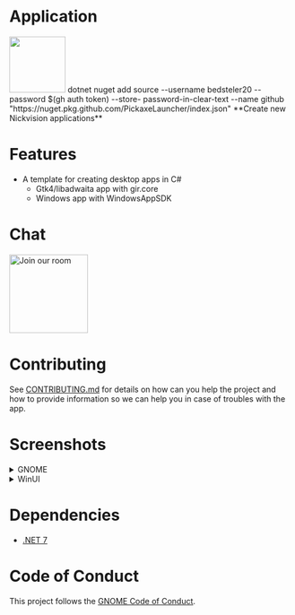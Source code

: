 # Application
<img src="Pickaxe.Shared/Resources/dev.bedsteler20.Pickaxe.png" width="100" height="100"/>
dotnet nuget add source --username bedsteler20 --password $(gh auth token) --store-
password-in-clear-text --name github "https://nuget.pkg.github.com/PickaxeLauncher/index.json"
 **Create new Nickvision applications**

# Features
- A template for creating desktop apps in C#
    - Gtk4/libadwaita app with gir.core
    - Windows app with WindowsAppSDK

# Chat
<a href='https://matrix.to/#/#nickvision:matrix.org'><img width='140' alt='Join our room' src='https://user-images.githubusercontent.com/17648453/196094077-c896527d-af6d-4b43-a5d8-e34a00ffd8f6.png'/></a>

# Contributing

See [CONTRIBUTING.md](CONTRIBUTING.md) for details on how can you help the project and how to provide information so we can help you in case of troubles with the app.


# Screenshots

<details>
 <summary>GNOME</summary>

 ![GNOMELight](Pickaxe/Screenshots/Light.png)
 ![GNOMEDark](Pickaxe/Screenshots/Dark.png)
</details>

<details>
 <summary>WinUI</summary>

 ![WinUILight](NickvisionApplication.WinUI/Screenshots/Light.png)
 ![WinUIDark](NickvisionApplication.WinUI/Screenshots/Dark.png)
</details>

# Dependencies
- [.NET 7](https://dotnet.microsoft.com/en-us/)

# Code of Conduct

This project follows the [GNOME Code of Conduct](https://wiki.gnome.org/Foundation/CodeOfConduct).
